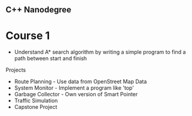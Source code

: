 ## C++ Nanodegree

# Course 1
- Understand A\* search algorithm by writing a simple program to find a path
  between start and finish

Projects
- Route Planning - Use data from OpenStreet Map Data
- System Monitor - Implement a program like 'top'
- Garbage Collector - Own version of Smart Pointer
- Traffic Simulation
- Capstone Project 
